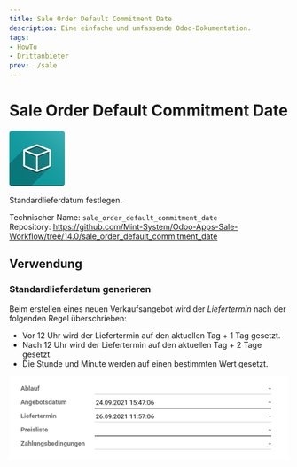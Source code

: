 ```yaml
---
title: Sale Order Default Commitment Date
description: Eine einfache und umfassende Odoo-Dokumentation.
tags:
- HowTo
- Drittanbieter
prev: ./sale
---
```

# Sale Order Default Commitment Date
![icon_oms_box](attachments/icon_oms_box.png)

Standardlieferdatum festlegen. 

Technischer Name: `sale_order_default_commitment_date`\
Repository: <https://github.com/Mint-System/Odoo-Apps-Sale-Workflow/tree/14.0/sale_order_default_commitment_date>

## Verwendung

### Standardlieferdatum generieren

Beim erstellen eines neuen Verkaufsangebot wird der *Liefertermin* nach der folgenden Regel überschrieben:
* Vor 12 Uhr wird der Liefertermin auf den aktuellen Tag + 1 Tag gesetzt.
* Nach 12 Uhr wird der Liefertermin auf den aktuellen Tag + 2 Tage gesetzt.
* Die Stunde und Minute werden auf einen bestimmten Wert gesetzt.

![](attachments/Sale%20Order%20Default%20Commitment%20Date%20Beispiel.png)
